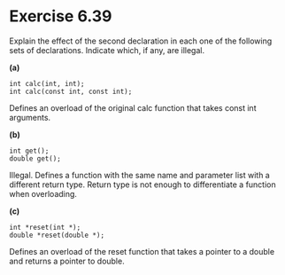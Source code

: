Exercise 6.39
=============

Explain the effect of the second declaration in each one of the following sets of declarations. Indicate which, if any, are illegal.

**(a)** 

    int calc(int, int);
    int calc(const int, const int);

Defines an overload of the original calc function that takes const int arguments.

**(b)** 

    int get();
    double get();

Illegal. Defines a function with the same name and parameter list with a different return type. Return type is not enough to differentiate a function when overloading.

**(c)**

    int *reset(int *);
    double *reset(double *);

Defines an overload of the reset function that takes a pointer to a double and returns a pointer to double.

